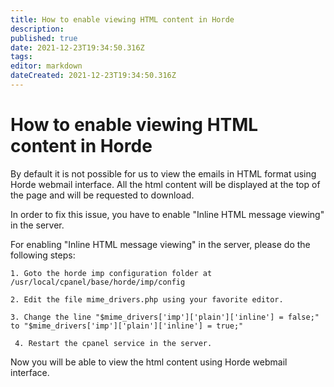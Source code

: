 ```yaml
---
title: How to enable viewing HTML content in Horde
description: 
published: true
date: 2021-12-23T19:34:50.316Z
tags: 
editor: markdown
dateCreated: 2021-12-23T19:34:50.316Z
---
```


# How to enable viewing HTML content in Horde


By default it is not possible for us to view the emails in HTML format using Horde webmail interface. All the html content will be displayed at the top of the page and will be requested to download.

In order to fix this issue, you have to enable "Inline HTML message viewing" in the server.

For enabling "Inline HTML message viewing" in the server, please do the following steps:

```
1. Goto the horde imp configuration folder at /usr/local/cpanel/base/horde/imp/config

2. Edit the file mime_drivers.php using your favorite editor.

3. Change the line "$mime_drivers['imp']['plain']['inline'] = false;" to "$mime_drivers['imp']['plain']['inline'] = true;"

 4. Restart the cpanel service in the server.
 ```
 
 Now you will be able to view the html content using Horde webmail interface.

